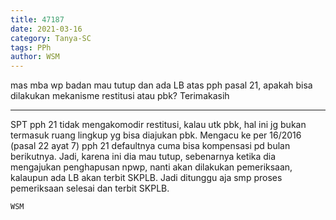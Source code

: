 ```yaml
---
title: 47187
date: 2021-03-16
category: Tanya-SC
tags: PPh
author: WSM
---
```


mas mba wp badan mau tutup dan ada LB atas pph pasal 21, apakah bisa dilakukan mekanisme restitusi atau pbk? Terimakasih

---

SPT pph 21 tidak mengakomodir restitusi, kalau utk pbk, hal ini jg bukan termasuk ruang lingkup yg bisa diajukan pbk. Mengacu ke per 16/2016 (pasal 22 ayat 7) pph 21 defaultnya cuma bisa kompensasi pd bulan berikutnya. Jadi, karena ini dia mau tutup, sebenarnya ketika dia mengajukan penghapusan npwp, nanti akan dilakukan pemeriksaan, kalaupun ada LB akan terbit SKPLB. Jadi ditunggu aja smp proses pemeriksaan selesai dan terbit SKPLB.

`WSM`
